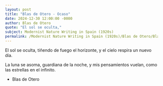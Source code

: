 ```yaml
---
layout: post
title: "Blas de Otero - Ocaso"
date: 2024-12-30 12:00:00 -0000
author: Blas de Otero
quote: "El sol se oculta,"
subject: Modernist Nature Writing in Spain (1920s)
permalink: /Modernist Nature Writing in Spain (1920s)/Blas de Otero/Blas de Otero - Ocaso
---
```


El sol se oculta,
 tiñendo de fuego
 el horizonte,
 y el cielo respira
 un nuevo día.

 La luna se asoma,
 guardiana de la noche,
 y mis pensamientos
 vuelan,
 como las estrellas
 en el infinito.

- Blas de Otero
